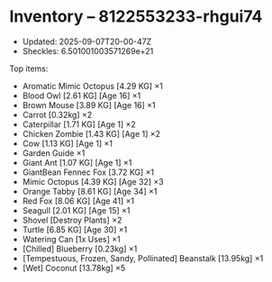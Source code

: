 # Inventory – 8122553233-rhgui74

- Updated: 2025-09-07T20-00-47Z
- Sheckles: 6.501001003571269e+21

Top items:
- Aromatic Mimic Octopus [4.29 KG] ×1
- Blood Owl [2.61 KG] [Age 16] ×1
- Brown Mouse [3.89 KG] [Age 16] ×1
- Carrot [0.32kg] ×2
- Caterpillar [1.71 KG] [Age 1] ×2
- Chicken Zombie [1.43 KG] [Age 1] ×2
- Cow [1.13 KG] [Age 1] ×1
- Garden Guide ×1
- Giant Ant [1.07 KG] [Age 1] ×1
- GiantBean Fennec Fox [3.72 KG] ×1
- Mimic Octopus [4.39 KG] [Age 32] ×3
- Orange Tabby [8.61 KG] [Age 34] ×1
- Red Fox [8.06 KG] [Age 41] ×1
- Seagull [2.01 KG] [Age 15] ×1
- Shovel [Destroy Plants] ×2
- Turtle [6.85 KG] [Age 30] ×1
- Watering Can [1x Uses] ×1
- [Chilled] Blueberry [0.23kg] ×1
- [Tempestuous, Frozen, Sandy, Pollinated] Beanstalk [13.95kg] ×1
- [Wet] Coconut [13.78kg] ×5

